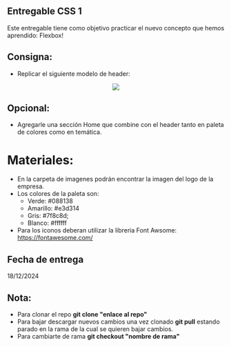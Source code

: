 ## Entregable CSS 1

Este entregable tiene como objetivo practicar el nuevo concepto que hemos aprendido: Flexbox!

## Consigna:

- Replicar el siguiente modelo de header: 
<p align="center">
  <img src="./assets/images/modelo-header.png" />
</p>

## Opcional:
- Agregarle una sección Home que combine con el header tanto en paleta
de colores como en temática.

# Materiales:
- En la carpeta de imagenes podrán encontrar la imagen del logo de la empresa.
- Los colores de la paleta son:
    - Verde: #088138
    - Amarillo: #e3d314
    - Gris: #7f8c8d;
    - Blanco: #ffffff
- Para los iconos deberan utilizar la libreria Font Awsome: https://fontawesome.com/

## Fecha de entrega
18/12/2024

## Nota:
- Para clonar el repo **git clone "enlace al repo"**
- Para bajar descargar nuevos cambios una vez clonado **git pull** estando parado en la rama de la cual se quieren bajar cambios.
- Para cambiarte de rama **git checkout "nombre de rama"**
